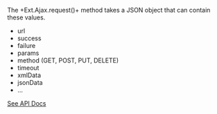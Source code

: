 The +Ext.Ajax.request()+ method takes a JSON object that can contain these values. 

- url
- success
- failure
- params
- method (GET, POST, PUT, DELETE)
- timeout
- xmlData
- jsonData
- ...


<a href="classicAPI/#!/api/Ext.Ajax" target="api">See API Docs</a>
